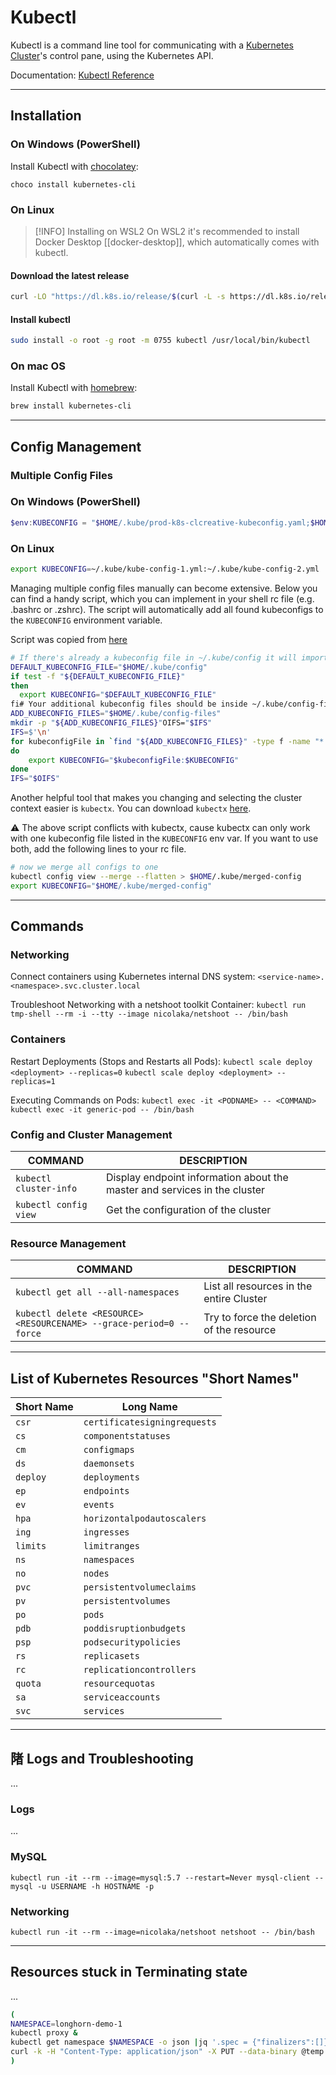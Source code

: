 # Kubectl

Kubectl is a command line tool for communicating with a [Kubernetes Cluster](kubernetes/kubernetes.md)'s control pane, using the Kubernetes API.

Documentation: [Kubectl Reference](https://kubernetes.io/docs/reference/kubectl/)

---
## Installation

### On Windows (PowerShell)

Install Kubectl with [chocolatey](tools/chocolatey.md):

```
choco install kubernetes-cli
```

### On Linux

> [!INFO] Installing on WSL2
> On WSL2 it's recommended to install Docker Desktop [[docker-desktop]], which automatically comes with kubectl.

#### Download the latest release

```bash
curl -LO "https://dl.k8s.io/release/$(curl -L -s https://dl.k8s.io/release/stable.txt)/bin/linux/amd64/kubectl"  
```

#### Install kubectl

```bash
sudo install -o root -g root -m 0755 kubectl /usr/local/bin/kubectl
```

### On mac OS

Install Kubectl with [homebrew](tools/homebrew.md):

```zsh
brew install kubernetes-cli
```

---
## Config Management

### Multiple Config Files

### On Windows (PowerShell)

```powershell
$env:KUBECONFIG = "$HOME/.kube/prod-k8s-clcreative-kubeconfig.yaml;$HOME/.kube/infra-home-kube-prod-1.yml;$HOME/.kube/infra-home-kube-demo-1.yml;$HOME/.kube/infra-cloud-kube-prod-1.yml"
```

### On Linux

```bash
export KUBECONFIG=~/.kube/kube-config-1.yml:~/.kube/kube-config-2.yml
```

Managing multiple config files manually can become extensive. Below you can find a handy script, which you can implement in your shell rc file (e.g. .bashrc or .zshrc). The script will automatically add all found kubeconfigs to the `KUBECONFIG` environment variable.

Script was copied from [here](https://medium.com/@alexgued3s/multiple-kubeconfigs-no-problem-f6be646fc07d)

```bash
# If there's already a kubeconfig file in ~/.kube/config it will import that too and all the contexts
DEFAULT_KUBECONFIG_FILE="$HOME/.kube/config"
if test -f "${DEFAULT_KUBECONFIG_FILE}"
then
  export KUBECONFIG="$DEFAULT_KUBECONFIG_FILE"
fi# Your additional kubeconfig files should be inside ~/.kube/config-files
ADD_KUBECONFIG_FILES="$HOME/.kube/config-files"
mkdir -p "${ADD_KUBECONFIG_FILES}"OIFS="$IFS"
IFS=$'\n'
for kubeconfigFile in `find "${ADD_KUBECONFIG_FILES}" -type f -name "*.yml" -o -name "*.yaml"`
do
    export KUBECONFIG="$kubeconfigFile:$KUBECONFIG"
done
IFS="$OIFS"
```

Another helpful tool that makes you changing and selecting the cluster context easier is
`kubectx`. You can download `kubectx` [here](https://github.com/ahmetb/kubectx).

:warning: The above script conflicts with kubectx, cause kubectx can only work with one
kubeconfig file listed in the `KUBECONFIG` env var. If you want to use both, add the following
lines to your rc file.

```bash
# now we merge all configs to one
kubectl config view --merge --flatten > $HOME/.kube/merged-config
export KUBECONFIG="$HOME/.kube/merged-config"
```

---
## Commands

### Networking

Connect containers using Kubernetes internal DNS system:
`<service-name>.<namespace>.svc.cluster.local`

Troubleshoot Networking with a netshoot toolkit Container:
`kubectl run tmp-shell --rm -i --tty --image nicolaka/netshoot -- /bin/bash`

### Containers

Restart Deployments (Stops and Restarts all Pods):
`kubectl scale deploy <deployment> --replicas=0`
`kubectl scale deploy <deployment> --replicas=1`

Executing Commands on Pods:
`kubectl exec -it <PODNAME> -- <COMMAND>`
`kubectl exec -it generic-pod -- /bin/bash` 

### Config and Cluster Management
COMMAND | DESCRIPTION
---|---
`kubectl cluster-info` | Display endpoint information about the master and services in the cluster
`kubectl config view` |Get the configuration of the cluster
### Resource Management
COMMAND | DESCRIPTION
---|---
`kubectl get all --all-namespaces` | List all resources in the entire Cluster
`kubectl delete <RESOURCE> <RESOURCENAME> --grace-period=0 --force` | Try to force the deletion of the resource

---
## List of Kubernetes Resources "Short Names"

Short Name | Long Name
---|---
`csr`|`certificatesigningrequests`
`cs`|`componentstatuses`
`cm`|`configmaps`
`ds`|`daemonsets`
`deploy`|`deployments`
`ep`|`endpoints`
`ev`|`events`
`hpa`|`horizontalpodautoscalers`
`ing`|`ingresses`
`limits`|`limitranges`
`ns`|`namespaces`
`no`|`nodes`
`pvc`|`persistentvolumeclaims`
`pv`|`persistentvolumes`
`po`|`pods`
`pdb`|`poddisruptionbudgets`
`psp`|`podsecuritypolicies`
`rs`|`replicasets`
`rc`|`replicationcontrollers`
`quota`|`resourcequotas`
`sa`|`serviceaccounts`
`svc`|`services`

---
## 陼 Logs and Troubleshooting
...

### Logs
...

### MySQL 
`kubectl run -it --rm --image=mysql:5.7 --restart=Never mysql-client -- mysql -u USERNAME -h HOSTNAME -p`

### Networking
`kubectl run -it --rm --image=nicolaka/netshoot netshoot -- /bin/bash`

---
## Resources stuck in Terminating state
...

```sh
(
NAMESPACE=longhorn-demo-1
kubectl proxy &
kubectl get namespace $NAMESPACE -o json |jq '.spec = {"finalizers":[]}' >temp.json
curl -k -H "Content-Type: application/json" -X PUT --data-binary @temp.json 127.0.0.1:8001/api/v1/namespaces/$NAMESPACE/finalize
)
```

